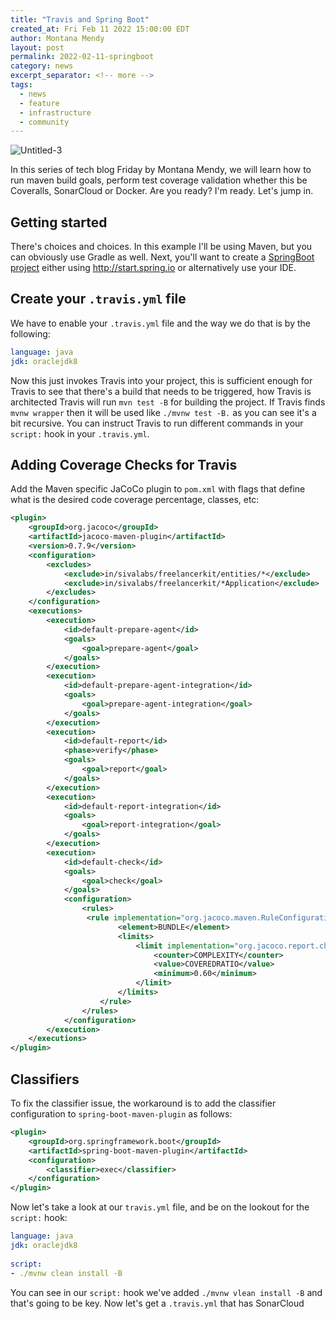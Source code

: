 ```yaml
---
title: "Travis and Spring Boot"
created_at: Fri Feb 11 2022 15:00:00 EDT
author: Montana Mendy
layout: post
permalink: 2022-02-11-springboot
category: news
excerpt_separator: <!-- more --> 
tags:
  - news
  - feature
  - infrastructure
  - community
---
```


![Untitled-3](https://user-images.githubusercontent.com/20936398/153650476-6310d2c1-7692-45a7-962d-77f983f747c8.png)


In this series of tech blog Friday by Montana Mendy, we will learn how to run maven build goals, perform test coverage validation whether this be Coveralls, SonarCloud or Docker. Are you ready? I'm ready. Let's jump in.

<!-- more --> 

## Getting started

There's choices and choices. In this example I'll be using Maven, but you can obviously use Gradle as well. Next, you'll want to create a [SpringBoot project](http://start.spring.io/) either using http://start.spring.io or alternatively use your IDE. 

## Create your `.travis.yml` file

We have to enable your `.travis.yml` file and the way we do that is by the following: 

```yaml
language: java
jdk: oraclejdk8
```
Now this just invokes Travis into your project, this is sufficient enough for Travis to see that there's a build that needs to be triggered, how Travis is architected Travis will run `mvn test -B` for building the project. If Travis finds `mvnw wrapper` then it will be used like `./mvnw test -B.` as you can see it's a bit recursive. You can instruct Travis to run different commands in your `script:` hook in your `.travis.yml`.

## Adding Coverage Checks for Travis 

Add the Maven specific JaCoCo plugin to `pom.xml` with flags that define what is the desired code coverage percentage, classes, etc:

```xml
<plugin>
    <groupId>org.jacoco</groupId>
    <artifactId>jacoco-maven-plugin</artifactId>
    <version>0.7.9</version>
    <configuration>
        <excludes>
            <exclude>in/sivalabs/freelancerkit/entities/*</exclude>
            <exclude>in/sivalabs/freelancerkit/*Application</exclude>
        </excludes>
    </configuration>
    <executions>
        <execution>
            <id>default-prepare-agent</id>
            <goals>
                <goal>prepare-agent</goal>
            </goals>
        </execution>
        <execution>
            <id>default-prepare-agent-integration</id>
            <goals>
                <goal>prepare-agent-integration</goal>
            </goals>
        </execution>
        <execution>
            <id>default-report</id>
            <phase>verify</phase>
            <goals>
                <goal>report</goal>
            </goals>
        </execution>
        <execution>
            <id>default-report-integration</id>
            <goals>
                <goal>report-integration</goal>
            </goals>
        </execution>
        <execution>
            <id>default-check</id>
            <goals>
                <goal>check</goal>
            </goals>
            <configuration>
                <rules>
                 <rule implementation="org.jacoco.maven.RuleConfiguration">
                        <element>BUNDLE</element>
                        <limits>
                            <limit implementation="org.jacoco.report.check.Limit">
                                <counter>COMPLEXITY</counter>
                                <value>COVEREDRATIO</value>
                                <minimum>0.60</minimum>
                            </limit>
                        </limits>
                    </rule>
                </rules>
            </configuration>
        </execution>
    </executions>
</plugin>
```

## Classifiers 

To fix the classifier issue, the workaround is to add the classifier configuration to `spring-boot-maven-plugin` as follows:

```xml
<plugin>
    <groupId>org.springframework.boot</groupId>
    <artifactId>spring-boot-maven-plugin</artifactId>
    <configuration>
        <classifier>exec</classifier>
    </configuration>
</plugin>
```
Now let's take a look at our `travis.yml` file, and be on the lookout for the `script:` hook:

```yaml
language: java
jdk: oraclejdk8
  
script:
- ./mvnw clean install -B
```

You can see in our `script:` hook we've added `./mvnw vlean install -B` and that's going to be key. Now let's get a `.travis.yml` that has SonarCloud
